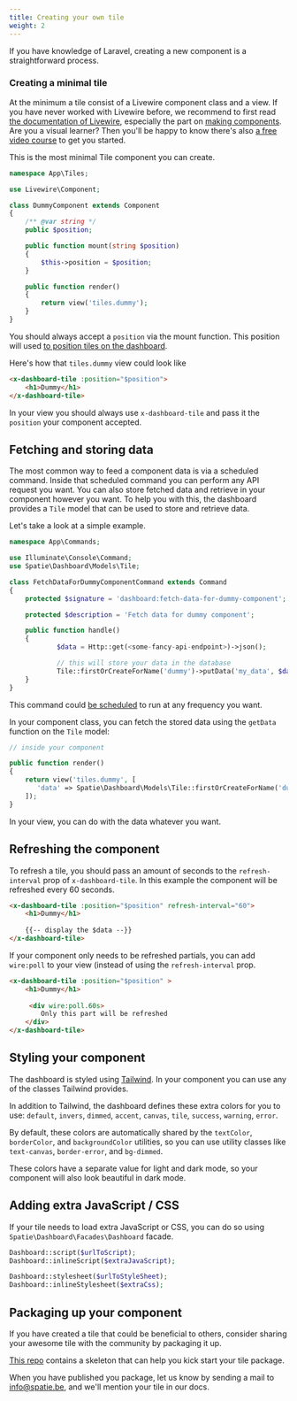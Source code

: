 ```yaml
---
title: Creating your own tile
weight: 2
---
```


If you have knowledge of Laravel, creating a new component is a straightforward process.

### Creating a minimal tile

At the minimum a tile consist of a Livewire component class and a view. If you have never worked with Livewire before, we recommend to first read [the documentation of Livewire](https://laravel-livewire.com/docs/quickstart), especially the part on [making components](https://laravel-livewire.com/docs/making-components). Are you a visual learner? Then you'll be happy to know there's also [a free video course](https://laravel-livewire.com/screencasts/installation) to get you started.

This is the most minimal Tile component you can create.

```php
namespace App\Tiles;

use Livewire\Component;

class DummyComponent extends Component
{
    /** @var string */
    public $position;

    public function mount(string $position)
    {
        $this->position = $position;
    }

    public function render()
    {
        return view('tiles.dummy');
    }
}
```

You should always accept a `position` via the mount function. This position will used [to position tiles on the dashboard](/docs/laravel-dashboard/v1/basic-usage/positioning-tiles).

Here's how that `tiles.dummy` view could look like

```html
<x-dashboard-tile :position="$position">
    <h1>Dummy</h1>
</x-dashboard-tile>
```

In your view you should always use `x-dashboard-tile` and pass it the `position` your component accepted.

## Fetching and storing data

The most common way to feed a component data is via a scheduled command. Inside that scheduled command you can perform any API request you want. You can also store fetched data and retrieve in your component however you want. To help you with this, the dashboard provides a `Tile` model that can be used to store and retrieve data.

Let's take a look at a simple example.

```php
namespace App\Commands;

use Illuminate\Console\Command;
use Spatie\Dashboard\Models\Tile;

class FetchDataForDummyComponentCommand extends Command
{
    protected $signature = 'dashboard:fetch-data-for-dummy-component';

    protected $description = 'Fetch data for dummy component';

    public function handle()
    {
            $data = Http::get(<some-fancy-api-endpoint>)->json();

            // this will store your data in the database
            Tile::firstOrCreateForName('dummy')->putData('my_data', $data);
    }
}
```

This command could [be scheduled](https://laravel.com/docs/master/scheduling#scheduling-artisan-commands) to run at any frequency you want.

In your component class, you can fetch the stored data using the `getData` function on the `Tile` model:

```php
// inside your component

public function render()
{
    return view('tiles.dummy', [
       'data' => Spatie\Dashboard\Models\Tile::firstOrCreateForName('dummy')->getData('my_data')
    ]);
}
```

In your view, you can do with the data whatever you want.

## Refreshing the component

To refresh a tile, you should pass an amount of seconds to the `refresh-interval` prop of `x-dashboard-tile`.  In this example the component will be refreshed every 60 seconds.

```html
<x-dashboard-tile :position="$position" refresh-interval="60">
    <h1>Dummy</h1>
    
    {{-- display the $data --}}
</x-dashboard-tile>
```

If your component only needs to be refreshed partials, you can add `wire:poll` to your view (instead of using the `refresh-interval` prop.

```html
<x-dashboard-tile :position="$position" >
    <h1>Dummy</h1>
    
     <div wire:poll.60s>
        Only this part will be refreshed
    </div>
</x-dashboard-tile>
```

## Styling your component

The dashboard is styled using [Tailwind](https://tailwindcss.com). In your component you can use any of the classes Tailwind provides.

In addition to Tailwind, the dashboard defines these extra colors for you to use: `default`, `invers`, `dimmed`, `accent`, `canvas`, `tile`, `success`, `warning`, `error`. 

By default, these colors are automatically shared by the `textColor`, `borderColor`, and `backgroundColor` utilities, so you can use utility classes like `text-canvas`, `border-error`, and `bg-dimmed`.

These colors have a separate value for light and dark mode, so your component will also look beautiful in dark mode.

## Adding extra JavaScript / CSS

If your tile needs to load extra JavaScript or CSS, you can do so using `Spatie\Dashboard\Facades\Dashboard` facade.

```php
Dashboard::script($urlToScript);
Dashboard::inlineScript($extraJavaScript);

Dashboard::stylesheet($urlToStyleSheet);
Dashboard::inlineStylesheet($extraCss);
```

## Packaging up your component

If you have created a tile that could be beneficial to others, consider sharing your awesome tile with the community by packaging it up.

[This repo](https://github.com/spatie/laravel-dashboard-skeleton-tile) contains a skeleton that can help you kick start your tile package.



When you have published you package, let us know by sending a mail to info@spatie.be, and we'll mention your tile in our docs.



